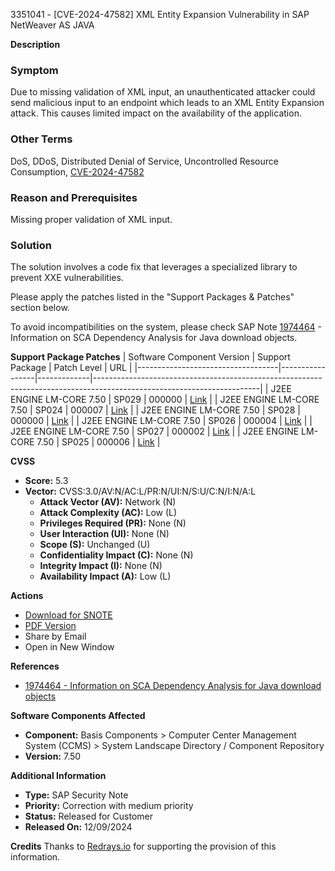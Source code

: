 3351041 - [CVE-2024-47582] XML Entity Expansion Vulnerability in SAP NetWeaver AS JAVA

**Description**

### Symptom
Due to missing validation of XML input, an unauthenticated attacker could send malicious input to an endpoint which leads to an XML Entity Expansion attack. This causes limited impact on the availability of the application.

### Other Terms
DoS, DDoS, Distributed Denial of Service, Uncontrolled Resource Consumption, [CVE-2024-47582](https://www.cve.org/CVERecord?id=CVE-2024-47582)

### Reason and Prerequisites
Missing proper validation of XML input.

### Solution
The solution involves a code fix that leverages a specialized library to prevent XXE vulnerabilities.

Please apply the patches listed in the "Support Packages & Patches" section below.

To avoid incompatibilities on the system, please check SAP Note [1974464](https://me.sap.com/notes/1974464) - Information on SCA Dependency Analysis for Java download objects.

**Support Package Patches**
| Software Component Version        | Support Package | Patch Level | URL                                                                                                                   |
|-----------------------------------|-----------------|-------------|-----------------------------------------------------------------------------------------------------------------------|
| J2EE ENGINE LM-CORE 7.50          | SP029           | 000000      | [Link](https://userapps.support.sap.com/sap/support/swdc/notes?cvnr=73554900100200001230&support_package=SP029&patch_level=000000) |
| J2EE ENGINE LM-CORE 7.50          | SP024           | 000007      | [Link](https://userapps.support.sap.com/sap/support/swdc/notes?cvnr=73554900100200001230&support_package=SP024&patch_level=000007) |
| J2EE ENGINE LM-CORE 7.50          | SP028           | 000000      | [Link](https://userapps.support.sap.com/sap/support/swdc/notes?cvnr=73554900100200001230&support_package=SP028&patch_level=000000) |
| J2EE ENGINE LM-CORE 7.50          | SP026           | 000004      | [Link](https://userapps.support.sap.com/sap/support/swdc/notes?cvnr=73554900100200001230&support_package=SP026&patch_level=000004) |
| J2EE ENGINE LM-CORE 7.50          | SP027           | 000002      | [Link](https://userapps.support.sap.com/sap/support/swdc/notes?cvnr=73554900100200001230&support_package=SP027&patch_level=000002) |
| J2EE ENGINE LM-CORE 7.50          | SP025           | 000006      | [Link](https://userapps.support.sap.com/sap/support/swdc/notes?cvnr=73554900100200001230&support_package=SP025&patch_level=000006) |

**CVSS**
- **Score:** 5.3
- **Vector:** CVSS:3.0/AV:N/AC:L/PR:N/UI:N/S:U/C:N/I:N/A:L
  - **Attack Vector (AV):** Network (N)
  - **Attack Complexity (AC):** Low (L)
  - **Privileges Required (PR):** None (N)
  - **User Interaction (UI):** None (N)
  - **Scope (S):** Unchanged (U)
  - **Confidentiality Impact (C):** None (N)
  - **Integrity Impact (I):** None (N)
  - **Availability Impact (A):** Low (L)

**Actions**
- [Download for SNOTE](https://notesdownloads.sap.com/note/0040000001388662024)
- [PDF Version](https://userapps.support.sap.com/sap/support/sfm/notes/print/0003351041?language=en-US&token=C0A6DC9071E7755FB994555E5F4CF03A)
- Share by Email
- Open in New Window

**References**
- [1974464 - Information on SCA Dependency Analysis for Java download objects](https://me.sap.com/notes/1974464)

**Software Components Affected**
- **Component:** Basis Components > Computer Center Management System (CCMS) > System Landscape Directory / Component Repository
- **Version:** 7.50

**Additional Information**
- **Type:** SAP Security Note
- **Priority:** Correction with medium priority
- **Status:** Released for Customer
- **Released On:** 12/09/2024

**Credits**
Thanks to [Redrays.io](https://redrays.io) for supporting the provision of this information.